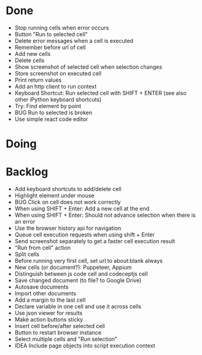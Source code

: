 # Done

- Stop running cells when error occurs
- Button "Run to selected cell"
- Delete error messages when a cell is executed
- Remember before url of cell
- Add new cells
- Delete cells
- Show screenshot of selected cell when selection changes
- Store screenshot on executed cell
- Print return values
- Add an http client to run context
- Keyboard Shortcut: Run selected cell with SHIFT + ENTER (see also other iPython keyboard shortcuts)
- Try: Find element by point
- BUG Run to selected is broken
- Use simple react code editor

# Doing


# Backlog

- Add keyboard shortcuts to add/delete cell
- Highlight element under mouse
- BUG Click on cell does not work correctly
- When using SHIFT + Enter: Add a new cell at the end
- When using SHIFT + Enter: Should not advance selection when there is an error
- Use the browser history api for navigation
- Queue cell execution requests when using shift + Enter
- Send screenshot separately to get a faster cell execution result
- "Run from cell" action
- Split cells
- Before running very first cell, set url to about:blank always
- New cells (or document?): Puppeteer, Appium
- Distinguish between js code cell and codeceptjs cell
- Save changed document (to file? to Google Drive)
- Autosave documents
- Import other documents
- Add a margin to the last cell
- Declare variable in one cell and use it across cells
- Use json viewer for results
- Make action buttons sticky
- Insert cell before/after selected cell
- Button to restart browser instance
- Select multiple cells and "Run selection"
- IDEA Include page objects into script execution context
